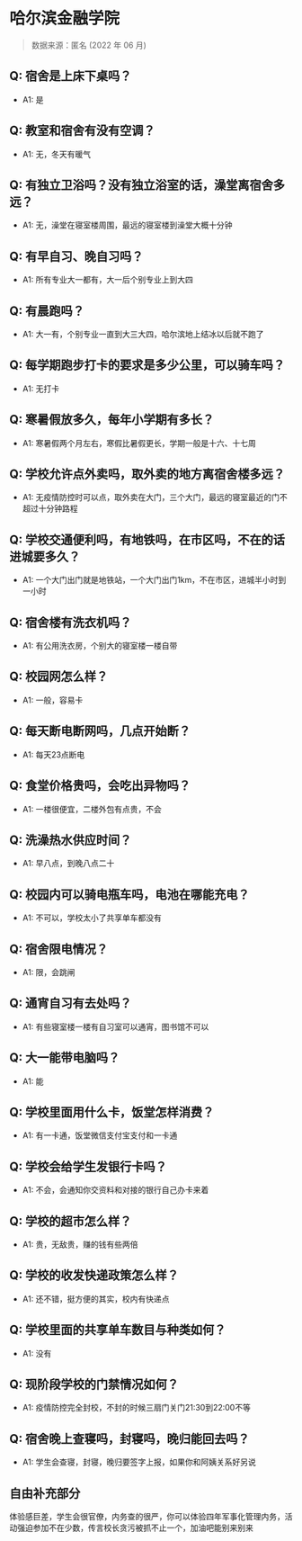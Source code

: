 # 哈尔滨金融学院

> 数据来源：匿名 (2022 年 06 月)

## Q: 宿舍是上床下桌吗？

- A1: 是

## Q: 教室和宿舍有没有空调？

- A1: 无，冬天有暖气

## Q: 有独立卫浴吗？没有独立浴室的话，澡堂离宿舍多远？

- A1: 无，澡堂在寝室楼周围，最远的寝室楼到澡堂大概十分钟

## Q: 有早自习、晚自习吗？

- A1: 所有专业大一都有，大一后个别专业上到大四

## Q: 有晨跑吗？

- A1: 大一有，个别专业一直到大三大四，哈尔滨地上结冰以后就不跑了

## Q: 每学期跑步打卡的要求是多少公里，可以骑车吗？

- A1: 无打卡

## Q: 寒暑假放多久，每年小学期有多长？

- A1: 寒暑假两个月左右，寒假比暑假更长，学期一般是十六、十七周

## Q: 学校允许点外卖吗，取外卖的地方离宿舍楼多远？

- A1: 无疫情防控时可以点，取外卖在大门，三个大门，最远的寝室最近的门不超过十分钟路程

## Q: 学校交通便利吗，有地铁吗，在市区吗，不在的话进城要多久？

- A1: 一个大门出门就是地铁站，一个大门出门1km，不在市区，进城半小时到一小时

## Q: 宿舍楼有洗衣机吗？

- A1: 有公用洗衣房，个别大的寝室楼一楼自带

## Q: 校园网怎么样？

- A1: 一般，容易卡

## Q: 每天断电断网吗，几点开始断？

- A1: 每天23点断电

## Q: 食堂价格贵吗，会吃出异物吗？

- A1: 一楼很便宜，二楼外包有点贵，不会

## Q: 洗澡热水供应时间？

- A1: 早八点，到晚八点二十

## Q: 校园内可以骑电瓶车吗，电池在哪能充电？

- A1: 不可以，学校太小了共享单车都没有

## Q: 宿舍限电情况？

- A1: 限，会跳闸

## Q: 通宵自习有去处吗？

- A1: 有些寝室楼一楼有自习室可以通宵，图书馆不可以

## Q: 大一能带电脑吗？

- A1: 能

## Q: 学校里面用什么卡，饭堂怎样消费？

- A1: 有一卡通，饭堂微信支付宝支付和一卡通

## Q: 学校会给学生发银行卡吗？

- A1: 不会，会通知你交资料和对接的银行自己办卡来着

## Q: 学校的超市怎么样？

- A1: 贵，无敌贵，赚的钱有些两倍

## Q: 学校的收发快递政策怎么样？

- A1: 还不错，挺方便的其实，校内有快递点

## Q: 学校里面的共享单车数目与种类如何？

- A1: 没有

## Q: 现阶段学校的门禁情况如何？

- A1: 疫情防控完全封校，不封的时候三扇门关门21:30到22:00不等

## Q: 宿舍晚上查寝吗，封寝吗，晚归能回去吗？

- A1: 学生会查寝，封寝，晚归要签字上报，如果你和阿姨关系好另说

## 自由补充部分

体验感巨差，学生会很官僚，内务查的很严，你可以体验四年军事化管理内务，活动强迫参加不在少数，传言校长贪污被抓不止一个，加油吧能别来别来